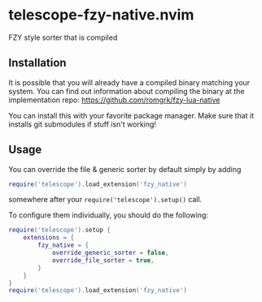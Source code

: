 # telescope-fzy-native.nvim

FZY style sorter that is compiled

## Installation

It is possible that you will already have a compiled binary matching your system. You can find out information
about compiling the binary at the implementation repo: https://github.com/romgrk/fzy-lua-native

You can install this with your favorite package manager. Make sure that it installs git submodules if stuff isn't working!

## Usage

You can override the file & generic sorter by default simply by adding

```lua
require('telescope').load_extension('fzy_native')
```

somewhere after your `require('telescope').setup()` call.

To configure them individually, you should do the following:

```lua
require('telescope').setup {
    extensions = {
        fzy_native = {
            override_generic_sorter = false,
            override_file_sorter = true,
        }
    }
}
require('telescope').load_extension('fzy_native')
```
